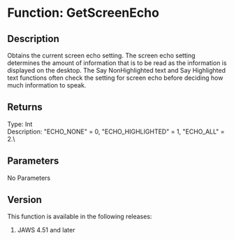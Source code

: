 # Function: GetScreenEcho

## Description

Obtains the current screen echo setting. The screen echo setting
determines the amount of information that is to be read as the
information is displayed on the desktop. The Say NonHighlighted text and
Say Highlighted text functions often check the setting for screen echo
before deciding how much information to speak.

## Returns

Type: Int\
Description: \"ECHO_NONE\" = 0, \"ECHO_HIGHLIGHTED\" = 1, \"ECHO_ALL\" =
2.\

## Parameters

No Parameters

## Version

This function is available in the following releases:

1.  JAWS 4.51 and later
